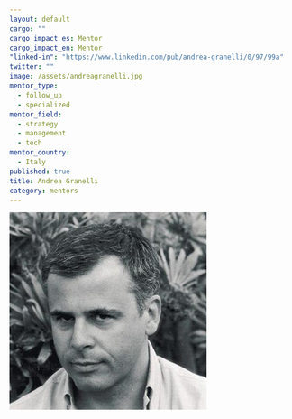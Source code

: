 ```yaml
---
layout: default
cargo: ""
cargo_impact_es: Mentor
cargo_impact_en: Mentor
"linked-in": "https://www.linkedin.com/pub/andrea-granelli/0/97/99a"
twitter: ""
image: /assets/andreagranelli.jpg
mentor_type: 
  - follow_up
  - specialized
mentor_field: 
  - strategy
  - management
  - tech
mentor_country: 
  - Italy
published: true
title: Andrea Granelli
category: mentors
---
```




![andreagranelli.jpg](/assets/andreagranelli.jpg)
